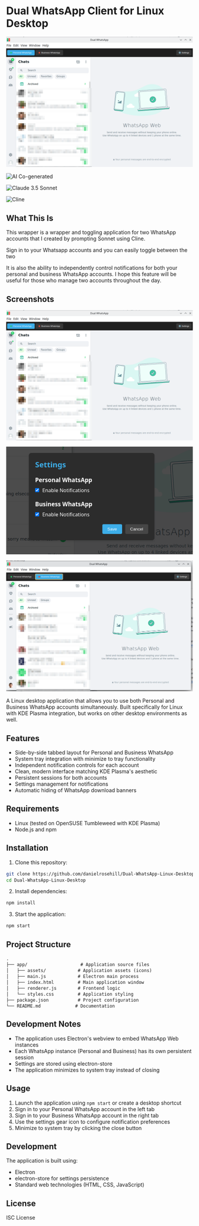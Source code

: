# Dual WhatsApp Client for Linux Desktop

![alt text](screenshots/1.png)

![AI Co-generated](https://img.shields.io/badge/AI%20Co--generated-blue?style=flat-square)

![Claude 3.5 Sonnet](https://img.shields.io/badge/Claude%203.5-Sonnet-blue?style=flat-square)

![Cline](https://img.shields.io/badge/Cline-blue?style=flat-square)

## What This Is

This wrapper is a wrapper and toggling application for two WhatsApp accounts that I created by prompting Sonnet using Cline. 

Sign in to your Whatsapp accounts and you can easily toggle between the two

It is also the ability to independently control notifications for both your personal and business WhatsApp accounts. I hope this feature will be useful for those who manage two accounts throughout the day.

## Screenshots

![alt text](screenshots/1.png)

![alt text](screenshots/2.png)

![alt text](screenshots/3.png)



A Linux desktop application that allows you to use both Personal and Business WhatsApp accounts simultaneously. Built specifically for Linux with KDE Plasma integration, but works on other desktop environments as well.

## Features

- Side-by-side tabbed layout for Personal and Business WhatsApp
- System tray integration with minimize to tray functionality
- Independent notification controls for each account
- Clean, modern interface matching KDE Plasma's aesthetic
- Persistent sessions for both accounts
- Settings management for notifications
- Automatic hiding of WhatsApp download banners

## Requirements

- Linux (tested on OpenSUSE Tumbleweed with KDE Plasma)
- Node.js and npm

## Installation

1. Clone this repository:
```bash
git clone https://github.com/danielrosehill/Dual-WhatsApp-Linux-Desktop.git
cd Dual-WhatsApp-Linux-Desktop
```

2. Install dependencies:
```bash
npm install
```

3. Start the application:
```bash
npm start
```

## Project Structure

```
.
├── app/                    # Application source files
│   ├── assets/            # Application assets (icons)
│   ├── main.js            # Electron main process
│   ├── index.html         # Main application window
│   ├── renderer.js        # Frontend logic
│   └── styles.css         # Application styling
├── package.json           # Project configuration
└── README.md             # Documentation
```

## Development Notes

- The application uses Electron's webview to embed WhatsApp Web instances
- Each WhatsApp instance (Personal and Business) has its own persistent session
- Settings are stored using electron-store
- The application minimizes to system tray instead of closing

## Usage

1. Launch the application using `npm start` or create a desktop shortcut
2. Sign in to your Personal WhatsApp account in the left tab
3. Sign in to your Business WhatsApp account in the right tab
4. Use the settings gear icon to configure notification preferences
5. Minimize to system tray by clicking the close button

## Development

The application is built using:
- Electron
- electron-store for settings persistence
- Standard web technologies (HTML, CSS, JavaScript)

## License

ISC License

